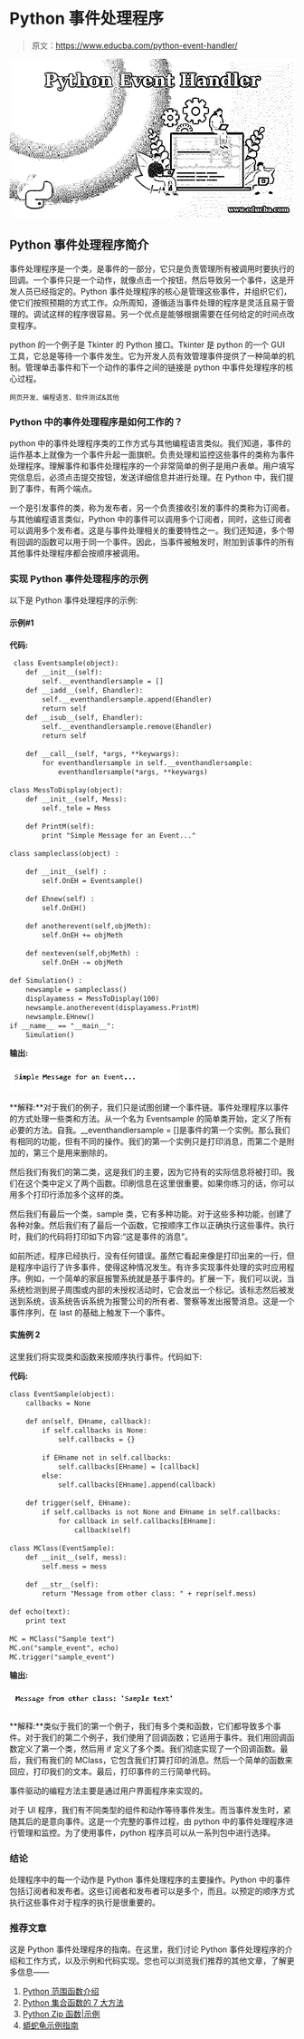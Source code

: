 # Python 事件处理程序

> 原文：<https://www.educba.com/python-event-handler/>

![Python Event Handler](img/2b6a7778cf93717613089017ec281f02.png)



## Python 事件处理程序简介

事件处理程序是一个类，是事件的一部分，它只是负责管理所有被调用时要执行的回调。一个事件只是一个动作，就像点击一个按钮，然后导致另一个事件，这是开发人员已经指定的。Python 事件处理程序的核心是管理这些事件，并组织它们，使它们按照预期的方式工作。众所周知，遵循适当事件处理的程序是灵活且易于管理的。调试这样的程序很容易。另一个优点是能够根据需要在任何给定的时间点改变程序。

python 的一个例子是 Tkinter 的 Python 接口。Tkinter 是 python 的一个 GUI 工具，它总是等待一个事件发生。它为开发人员有效管理事件提供了一种简单的机制。管理单击事件和下一个动作的事件之间的链接是 python 中事件处理程序的核心过程。

<small>网页开发、编程语言、软件测试&其他</small>

### Python 中的事件处理程序是如何工作的？

python 中的事件处理程序类的工作方式与其他编程语言类似。我们知道，事件的运作基本上就像为一个事件升起一面旗帜。负责处理和监控这些事件的类称为事件处理程序。理解事件和事件处理程序的一个非常简单的例子是用户表单。用户填写完信息后，必须点击提交按钮，发送详细信息并进行处理。在 Python 中，我们提到了事件，有两个端点。

一个是引发事件的类，称为发布者，另一个负责接收引发的事件的类称为订阅者。与其他编程语言类似，Python 中的事件可以调用多个订阅者，同时，这些订阅者可以调用多个发布者。这是与事件处理相关的重要特性之一。我们还知道，多个带有回调的函数可以用于同一个事件。因此，当事件被触发时，附加到该事件的所有其他事件处理程序都会按顺序被调用。

### 实现 Python 事件处理程序的示例

以下是 Python 事件处理程序的示例:

#### 示例#1

**代码:**

```
 class Eventsample(object): 
	def __init__(self): 
		self.__eventhandlersample = [] 
	def __iadd__(self, Ehandler): 
		self.__eventhandlersample.append(Ehandler) 
		return self
	def __isub__(self, Ehandler): 
		self.__eventhandlersample.remove(Ehandler) 
		return self

	def __call__(self, *args, **keywargs): 
		for eventhandlersample in self.__eventhandlersample: 
			eventhandlersample(*args, **keywargs) 

class MessToDisplay(object): 
	def __init__(self, Mess): 
		self._tele = Mess 

	def PrintM(self): 
		print "Simple Message for an Event..."

class sampleclass(object) : 

	def __init__(self) : 
		self.OnEH = Eventsample() 

	def Ehnew(self) : 
		self.OnEH() 

	def anotherevent(self,objMeth): 
		self.OnEH += objMeth 

	def nexteven(self,objMeth) : 
		self.OnEH -= objMeth 

def Simulation() : 
	newsample = sampleclass() 
	displayamess = MessToDisplay(100) 
	newsample.anotherevent(displayamess.PrintM) 
	newsample.EHnew() 	
if __name__ == "__main__":		 
	Simulation() 
```

**输出:**

![Python Event Handler Example 1](img/f394a881e7c0c89cc3855accca93835d.png)



**解释:**对于我们的例子，我们只是试图创建一个事件链。事件处理程序以事件的方式处理一些类和方法。从一个名为 Eventsample 的简单类开始，定义了所有必要的方法。自我。__eventhandlersample = []是事件的第一个实例。那么我们有相同的功能，但有不同的操作。我们的第一个实例只是打印消息，而第二个是附加的，第三个是用来删除的。

然后我们有我们的第二类，这是我们的主要，因为它持有的实际信息将被打印。我们在这个类中定义了两个函数。印刷信息在这里很重要。如果你练习的话，你可以用多个打印行添加多个这样的类。

然后我们有最后一个类，sample 类，它有多种功能。对于这些多种功能，创建了各种对象。然后我们有了最后一个函数，它按顺序工作以正确执行这些事件。执行时，我们的代码将打印如下内容:“这是事件的消息”。

如前所述，程序已经执行，没有任何错误。虽然它看起来像是打印出来的一行，但是程序中运行了许多事件，使得这种情况发生。有许多实现事件处理的实时应用程序。例如，一个简单的家庭报警系统就是基于事件的。扩展一下，我们可以说，当系统检测到房子周围或内部的未授权活动时，它会发出一个标记。该标志然后被发送到系统，该系统告诉系统为报警公司的所有者、警察等发出报警消息。这是一个事件序列，在 last 的基础上触发下一个事件。

#### 实施例 2

这里我们将实现类和函数来按顺序执行事件。代码如下:

**代码:**

```
class EventSample(object):
    callbacks = None

    def on(self, EHname, callback):
        if self.callbacks is None:
            self.callbacks = {}

        if EHname not in self.callbacks:
            self.callbacks[EHname] = [callback]
        else:
            self.callbacks[EHname].append(callback)

    def trigger(self, EHname):
        if self.callbacks is not None and EHname in self.callbacks:
            for callback in self.callbacks[EHname]:
                callback(self)

class MClass(EventSample):
    def __init__(self, mess):
        self.mess = mess

    def __str__(self):
        return "Message from other class: " + repr(self.mess)

def echo(text):
    print text

MC = MClass("Sample text")
MC.on("sample_event", echo)
MC.trigger("sample_event") 
```

**输出:**

![Python Event Handler Example 2](img/571a765d4d08ea0529de42c14c7ba80a.png)



**解释:**类似于我们的第一个例子，我们有多个类和函数，它们都导致多个事件。对于我们的第二个例子，我们使用了回调函数；它适用于事件。我们用回调函数定义了第一个类，然后用 if 定义了多个类。我们彻底实现了一个回调函数。最后，我们有我们的 MClass，它包含我们打算打印的消息。然后一个简单的函数来回应，打印我们的文本。最后，打印事件的三行简单代码。

事件驱动的编程方法主要是通过用户界面程序来实现的。

对于 UI 程序，我们有不同类型的组件和动作等待事件发生。而当事件发生时，紧随其后的是意向事件。这是一个完整的事件过程，由 python 中的事件处理程序进行管理和监控。为了使用事件，python 程序员可以从一系列包中进行选择。

### 结论

处理程序中的每一个动作是 Python 事件处理程序的主要操作。Python 中的事件包括订阅者和发布者。这些订阅者和发布者可以是多个，而且。以预定的顺序方式执行这些事件对于程序的执行是很重要的。

### 推荐文章

这是 Python 事件处理程序的指南。在这里，我们讨论 Python 事件处理程序的介绍和工作方式，以及示例和代码实现。您也可以浏览我们推荐的其他文章，了解更多信息——

1.  [Python 范围函数介绍](https://www.educba.com/python-range-function/)
2.  [Python 集合函数的 7 大方法](https://www.educba.com/python-set-function/)
3.  [Python Zip 函数|示例](https://www.educba.com/python-zip-function/)
4.  [蟒蛇龟示例指南](https://www.educba.com/python-turtle/)





